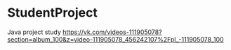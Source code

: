 # StudentProject
Java project study
https://vk.com/videos-111905078?section=album_100&z=video-111905078_456242107%2Fpl_-111905078_100
